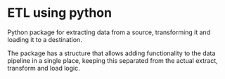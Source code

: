 # ETL using python

Python package for extracting data from a source, transforming it and loading it to a destination.

The package has a structure that allows adding functionality to the data pipeline in a single place, keeping this separated from the actual extract, transform and load logic.
